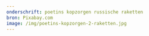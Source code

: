```yaml
---
onderschrift: poetins kopzorgen russische raketten
bron: Pixabay.com
image: /img/poetins-kopzorgen-2-raketten.jpg
---
```

